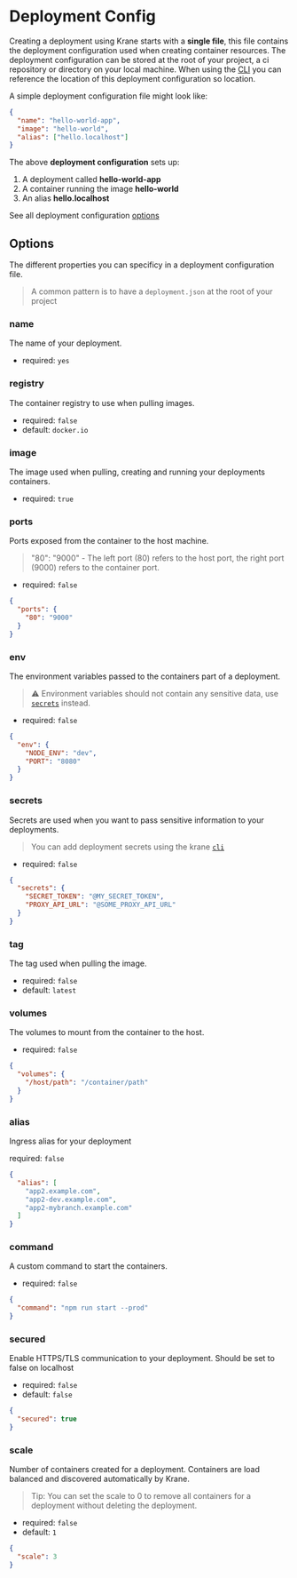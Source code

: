 # Deployment Config

Creating a deployment using Krane starts with a **single file**, this file contains the deployment configuration used when creating container resources. The deployment configuration can be stored at the root of your project, a ci repository or directory on your local machine. When using the [CLI](cli) you can reference the location of this deployment configuration so location. 

A simple deployment configuration file might look like:

```json
{
  "name": "hello-world-app",
  "image": "hello-world",
  "alias": ["hello.localhost"]
}
```

The above **deployment configuration** sets up:

1. A deployment called **hello-world-app**
2. A container running the image **hello-world**
3. An alias **hello.localhost**

See all deployment configuration [options](deployment-configuration?id=options)

## Options

The different properties you can specificy in a deployment configuration file.

> A common pattern is to have a `deployment.json` at the root of your project

### name

The name of your deployment.

- required: `yes`

### registry

The container registry to use when pulling images.

- required: `false`
- default: `docker.io`

### image

The image used when pulling, creating and running your deployments containers.

- required: `true`

### ports

Ports exposed from the container to the host machine. 

> "80": "9000" - The left port (80) refers to the host port, the right port (9000) refers to the container port. 

- required: `false`

```json
{
  "ports": {
    "80": "9000"
  }
}
```

### env

The environment variables passed to the containers part of a deployment.

> ⚠️ Environment variables should not contain any sensitive data, use [`secrets`](deployment-configuration?id=secrets) instead.

- required: `false`

```json
{
  "env": {
    "NODE_ENV": "dev",
    "PORT": "8080"
  }
}
```

### secrets

Secrets are used when you want to pass sensitive information to your deployments.

> You can add deployment secrets using the krane [`cli`](cli?id=secrets)

- required: `false`

```json
{
  "secrets": {
    "SECRET_TOKEN": "@MY_SECRET_TOKEN",
    "PROXY_API_URL": "@SOME_PROXY_API_URL"
  }
}
```

### tag

The tag used when pulling the image.

- required: `false`
- default: `latest`

### volumes

The volumes to mount from the container to the host.

- required: `false`

```json
{
  "volumes": {
    "/host/path": "/container/path"
  }
}
```

### alias

Ingress alias for your deployment 

required: `false`

```json
{
  "alias": [
    "app2.example.com",
    "app2-dev.example.com",
    "app2-mybranch.example.com"
  ]
}
```

### command

A custom command to start the containers.

- required: `false`

```json
{
  "command": "npm run start --prod"
}
```

### secured

Enable HTTPS/TLS communication to your deployment. Should be set to false on localhost

- required: `false`
- default: `false`

```json
{
  "secured": true
}
```


### scale

Number of containers created for a deployment. Containers are load balanced and discovered automatically by Krane. 

> Tip: You can set the scale to 0 to remove all containers for a deployment without deleting the deployment.

- required: `false`
- default: `1`

```json
{
  "scale": 3
}
```